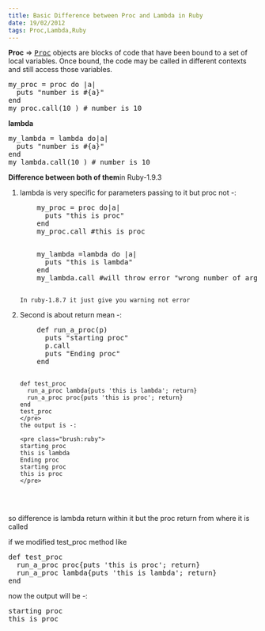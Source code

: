 ```yaml
---
title: Basic Difference between Proc and Lambda in Ruby
date: 19/02/2012
tags: Proc,Lambda,Ruby
---
```


<strong>Proc</strong> =&gt; <tt><a href="http://www.ruby-doc.org/core-1.9.3/Proc.html">Proc</a></tt> objects are blocks of code that have been bound to a set of local variables. Once bound, the code may be called in different contexts and still access those variables.

<pre class="brush:ruby">
my_proc = proc do |a|
  puts "number is #{a}"
end
my_proc.call(10 ) # number is 10
</pre>
<strong>lambda</strong>
<pre class="brush:ruby">
my_lambda = lambda do|a|
  puts "number is #{a}"
end
my_lambda.call(10 ) # number is 10
</pre>
<strong>Difference between both of them</strong>in Ruby-1.9.3
<ol>
  <li>
    lambda is very specific for parameters passing to it but proc not -:
    <pre class="brush:ruby">
    my_proc = proc do|a|
      puts "this is proc"
    end
    my_proc.call #this is proc
    </pre>
    <pre class="brush:ruby">
    my_lambda =lambda do |a|
      puts "this is lambda"
    end
    my_lambda.call #will throw error "wrong number of arguments"
    </pre>

    In ruby-1.8.7 it just give you warning not error
  </li>
  <li>
    Second is about return mean -:
    <pre class="brush:ruby">
    def run_a_proc(p)
      puts "starting proc"
      p.call
      puts "Ending proc"
    end

    def test_proc
      run_a_proc lambda{puts 'this is lambda'; return}
      run_a_proc proc{puts 'this is proc'; return}
    end
    test_proc
    </pre>
    the output is -:

    <pre class="brush:ruby">
    starting proc
    this is lambda
    Ending proc
    starting proc
    this is proc
    </pre>

  </li>
</ol>

<p>
so difference is lambda return within it but the proc return from where it is called

if we modified test_proc method like
</p>
<pre class="brush:ruby">
def test_proc
  run_a_proc proc{puts 'this is proc'; return}
  run_a_proc lambda{puts 'this is lambda'; return}
end
</pre>
now the output will be -:

<pre class="brush:ruby">
starting proc
this is proc
</pre>

